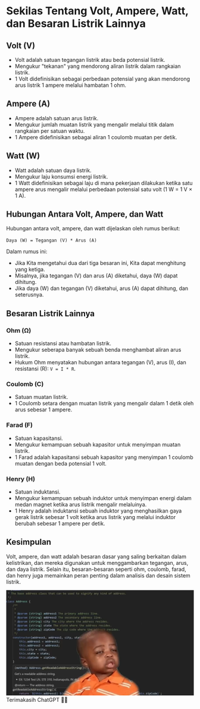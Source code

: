 # Sekilas Tentang Volt, Ampere, Watt, dan Besaran Listrik Lainnya

## Volt (V)
- Volt adalah satuan tegangan listrik atau beda potensial listrik.
- Mengukur "tekanan" yang mendorong aliran listrik dalam rangkaian listrik.
- 1 Volt didefinisikan sebagai perbedaan potensial yang akan mendorong arus listrik 1 ampere melalui hambatan 1 ohm.

## Ampere (A)
- Ampere adalah satuan arus listrik.
- Mengukur jumlah muatan listrik yang mengalir melalui titik dalam rangkaian per satuan waktu.
- 1 Ampere didefinisikan sebagai aliran 1 coulomb muatan per detik.

## Watt (W)
- Watt adalah satuan daya listrik.
- Mengukur laju konsumsi energi listrik.
- 1 Watt didefinisikan sebagai laju di mana pekerjaan dilakukan ketika satu ampere arus mengalir melalui perbedaan potensial satu volt (1 W = 1 V × 1 A).

## Hubungan Antara Volt, Ampere, dan Watt
Hubungan antara volt, ampere, dan watt dijelaskan oleh rumus berikut:

` Daya (W) = Tegangan (V) * Arus (A) `

Dalam rumus ini:
- Jika Kita mengetahui dua dari tiga besaran ini, Kita dapat menghitung yang ketiga.
- Misalnya, jika tegangan (V) dan arus (A) diketahui, daya (W) dapat dihitung.
- Jika daya (W) dan tegangan (V) diketahui, arus (A) dapat dihitung, dan seterusnya.

## Besaran Listrik Lainnya

### Ohm (Ω)
- Satuan resistansi atau hambatan listrik.
- Mengukur seberapa banyak sebuah benda menghambat aliran arus listrik.
- Hukum Ohm menyatakan hubungan antara tegangan (V), arus (I), dan resistansi (R): ` V = I * R `.

### Coulomb (C)
- Satuan muatan listrik.
- 1 Coulomb setara dengan muatan listrik yang mengalir dalam 1 detik oleh arus sebesar 1 ampere.

### Farad (F)
- Satuan kapasitansi.
- Mengukur kemampuan sebuah kapasitor untuk menyimpan muatan listrik.
- 1 Farad adalah kapasitansi sebuah kapasitor yang menyimpan 1 coulomb muatan dengan beda potensial 1 volt.

### Henry (H)
- Satuan induktansi.
- Mengukur kemampuan sebuah induktor untuk menyimpan energi dalam medan magnet ketika arus listrik mengalir melaluinya.
- 1 Henry adalah induktansi sebuah induktor yang menghasilkan gaya gerak listrik sebesar 1 volt ketika arus listrik yang melalui induktor berubah sebesar 1 ampere per detik.

## Kesimpulan
Volt, ampere, dan watt adalah besaran dasar yang saling berkaitan dalam kelistrikan, dan mereka digunakan untuk menggambarkan tegangan, arus, dan daya listrik. Selain itu, besaran-besaran seperti ohm, coulomb, farad, dan henry juga memainkan peran penting dalam analisis dan desain sistem listrik.

![enter image description here](https://github.com/pandragama/pandragama/blob/main/img/me_when_programming.png?raw=true)
Terimakasih ChatGPT 👍🏾
